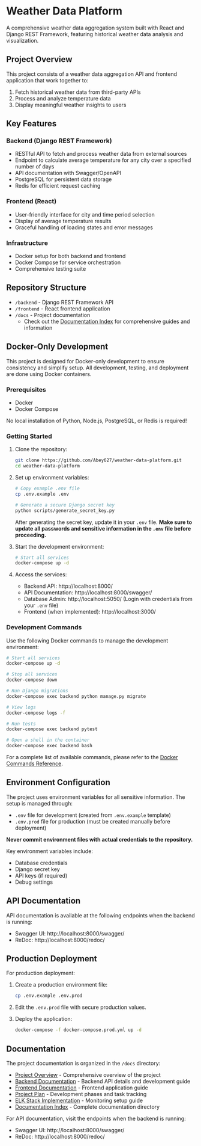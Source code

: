 # Weather Data Platform

A comprehensive weather data aggregation system built with React and Django REST Framework, featuring historical weather data analysis and visualization.

## Project Overview

This project consists of a weather data aggregation API and frontend application that work together to:

1. Fetch historical weather data from third-party APIs
2. Process and analyze temperature data
3. Display meaningful weather insights to users

## Key Features

### Backend (Django REST Framework)
- RESTful API to fetch and process weather data from external sources
- Endpoint to calculate average temperature for any city over a specified number of days
- API documentation with Swagger/OpenAPI
- PostgreSQL for persistent data storage
- Redis for efficient request caching

### Frontend (React)
- User-friendly interface for city and time period selection
- Display of average temperature results
- Graceful handling of loading states and error messages

### Infrastructure
- Docker setup for both backend and frontend
- Docker Compose for service orchestration
- Comprehensive testing suite

## Repository Structure
- `/backend` - Django REST Framework API
- `/frontend` - React frontend application
- `/docs` - Project documentation
  - Check out the [Documentation Index](./docs/index.md) for comprehensive guides and information

## Docker-Only Development

This project is designed for Docker-only development to ensure consistency and simplify setup. All development, testing, and deployment are done using Docker containers.

### Prerequisites

- Docker
- Docker Compose

No local installation of Python, Node.js, PostgreSQL, or Redis is required!

### Getting Started

1. Clone the repository:
   ```bash
   git clone https://github.com/Abey627/weather-data-platform.git
   cd weather-data-platform
   ```

2. Set up environment variables:
   ```bash
   # Copy example .env file
   cp .env.example .env
   
   # Generate a secure Django secret key
   python scripts/generate_secret_key.py
   ```
   After generating the secret key, update it in your `.env` file. **Make sure to update all passwords and sensitive information in the `.env` file before proceeding.**

3. Start the development environment:
   ```bash
   # Start all services
   docker-compose up -d
   ```

4. Access the services:
   - Backend API: http://localhost:8000/
   - API Documentation: http://localhost:8000/swagger/
   - Database Admin: http://localhost:5050/ (Login with credentials from your `.env` file)
   - Frontend (when implemented): http://localhost:3000/

### Development Commands

Use the following Docker commands to manage the development environment:

```bash
# Start all services
docker-compose up -d

# Stop all services
docker-compose down

# Run Django migrations
docker-compose exec backend python manage.py migrate

# View logs
docker-compose logs -f

# Run tests
docker-compose exec backend pytest

# Open a shell in the container
docker-compose exec backend bash
```

For a complete list of available commands, please refer to the [Docker Commands Reference](./docs/docker-commands.md).

## Environment Configuration

The project uses environment variables for all sensitive information. The setup is managed through:

- `.env` file for development (created from `.env.example` template)
- `.env.prod` file for production (must be created manually before deployment)

**Never commit environment files with actual credentials to the repository.**

Key environment variables include:
- Database credentials
- Django secret key
- API keys (if required)
- Debug settings

## API Documentation

API documentation is available at the following endpoints when the backend is running:

- Swagger UI: http://localhost:8000/swagger/
- ReDoc: http://localhost:8000/redoc/

## Production Deployment

For production deployment:

1. Create a production environment file:
   ```bash
   cp .env.example .env.prod
   ```

2. Edit the `.env.prod` file with secure production values.

3. Deploy the application:
   ```bash
   docker-compose -f docker-compose.prod.yml up -d
   ```

## Documentation

The project documentation is organized in the `/docs` directory:

- [Project Overview](./docs/project-overview.md) - Comprehensive overview of the project
- [Backend Documentation](./docs/backend/README.md) - Backend API details and development guide
- [Frontend Documentation](./docs/frontend/README.md) - Frontend application guide
- [Project Plan](./docs/project-planning/project-plan.md) - Development phases and task tracking
- [ELK Stack Implementation](./docs/infrastructure/elk-stack-implementation.md) - Monitoring setup guide
- [Documentation Index](./docs/index.md) - Complete documentation directory

For API documentation, visit the endpoints when the backend is running:
- Swagger UI: http://localhost:8000/swagger/
- ReDoc: http://localhost:8000/redoc/
